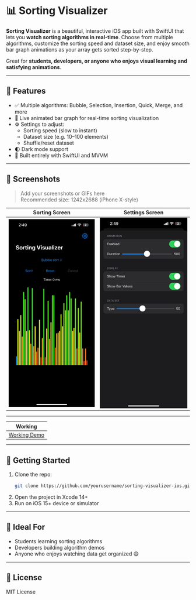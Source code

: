 
# 📊 Sorting Visualizer

**Sorting Visualizer** is a beautiful, interactive iOS app built with SwiftUI that lets you **watch sorting algorithms in real-time**. Choose from multiple algorithms, customize the sorting speed and dataset size, and enjoy smooth bar graph animations as your array gets sorted step-by-step.

Great for **students, developers, or anyone who enjoys visual learning and satisfying animations**.

---

## 🔧 Features

- ✅ Multiple algorithms: Bubble, Selection, Insertion, Quick, Merge, and more
- 🎨 Live animated bar graph for real-time sorting visualization
- ⚙️ Settings to adjust:
  - Sorting speed (slow to instant)
  - Dataset size (e.g. 10–100 elements)
  - Shuffle/reset dataset
- 🌓 Dark mode support
- 🧪 Built entirely with SwiftUI and MVVM

---

## 📸 Screenshots

> Add your screenshots or GIFs here  
> Recommended size: 1242x2688 (iPhone X-style)

| Sorting Screen | Settings Screen |
|----------------|-----------------|
| ![MainScreen](ScreenShots/MainPage.jpeg) | ![SettingsScreen](ScreenShots/SettingPage.jpeg) |

---

| Working |
|----------------|
| [Working Demo](ScreenShots/Working.gif) |
---

## 🚀 Getting Started

1. Clone the repo:
   ```bash
   git clone https://github.com/yourusername/sorting-visualizer-ios.git
   ```
2. Open the project in Xcode 14+  
3. Run on iOS 15+ device or simulator

---

## 👥 Ideal For

- Students learning sorting algorithms
- Developers building algorithm demos
- Anyone who enjoys watching data get organized 😄

---

## 📄 License

MIT License
